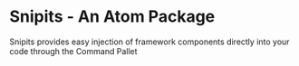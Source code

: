 # Snipits - An Atom Package

Snipits provides easy injection of framework components directly into your code through the Command Pallet


#
